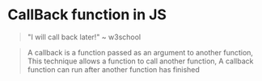 # CallBack function in JS

> "I will call back later!" ~ w3school

> A callback is a function passed as an argument to another function, This technique allows a function to call another function, A callback function can run after another function has finished

